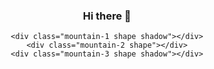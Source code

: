<center>

### Hi there 👋

<div class="center">
  <div class="design">
    <div class="circle-1 center color-border">
      <div class="circle-2 center color-border">
        <div class="circle-3 center color-border">
          <div class="circle-4 center color-border">
            <div class="circle-5"></div>
          </div>
        </div>
      </div>
    </div>

    <div class="mountain-1 shape shadow"></div>
    <div class="mountain-2 shape"></div>
    <div class="mountain-3 shape shadow"></div>
  </div>
</div>
